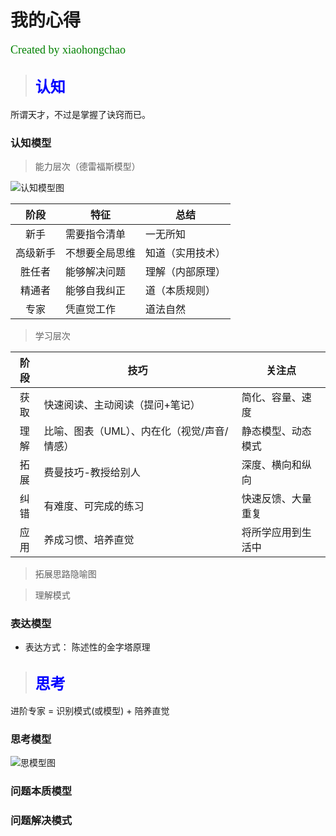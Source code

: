 # 我的心得 
<font face="微软雅黑" color="green" size="4">Created by xiaohongchao</font>

>## <font face="微软雅黑" color="blue" size="5">认知</font>
所谓天才，不过是掌握了诀窍而已。

### 认知模型
>能力层次（德雷福斯模型）

![认知模型图](https://github.com/xiaohc/wisdom/blob/master/resources/CognitionMode.jpg?raw=true)
 
| 阶段 | 特征 | 总结 |  
| :-: | - | - |  
| 新手 | 需要指令清单| 一无所知 |  
| 高级新手 | 不想要全局思维 | 知道（实用技术） |  
| 胜任者 | 能够解决问题 | 理解（内部原理） |  
| 精通者 | 能够自我纠正 | 道（本质规则） |  
| 专家 | 凭直觉工作 | 道法自然 |  

>学习层次

| 阶段 | 技巧 | 关注点 |  
| :-: | - | - |  
| 获取 | 快速阅读、主动阅读（提问+笔记） | 简化、容量、速度 |  
| 理解 | 比喻、图表（UML）、内在化（视觉/声音/情感） | 静态模型、动态模式 |  
| 拓展 | 费曼技巧-教授给别人 | 深度、横向和纵向 |  
| 纠错 | 有难度、可完成的练习 | 快速反馈、大量重复 |  
| 应用 | 养成习惯、培养直觉 | 将所学应用到生活中 |  

>拓展思路隐喻图


>理解模式

### 表达模型
* 表达方式：
	陈述性的金字塔原理


>## <font face="微软雅黑" color="blue" size="5">思考</font>
进阶专家 = 识别模式(或模型) + 陪养直觉

### 思考模型
![思模型图](https://github.com/xiaohc/wisdom/blob/master/resources/LearningModel.png?raw=true)


### 问题本质模型

### 问题解决模式
